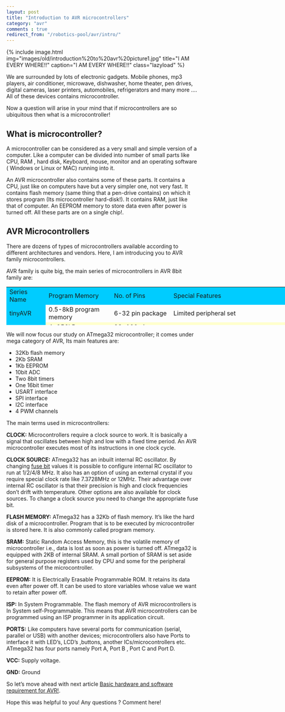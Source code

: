 ```yaml
---
layout: post
title: "Introduction to AVR microcontrollers"
category: "avr"
comments : true
redirect_from: "/robotics-pool/avr/intro/"
---
```


{% include image.html img="images/old/introduction%20to%20avr%20picture1.jpg" title="I AM EVERY WHERE!!" caption="I AM EVERY WHERE!!" class="lazyload" %}

We are surrounded by lots of electronic gadgets. Mobile phones, mp3 players, air conditioner, microwave, dishwasher, home theater, pen drives, digital cameras, laser printers, automobiles, refrigerators and many more .... All of these devices contains microcontroller.

Now a question will arise in your mind that if microcontrollers are so ubiquitous then what is a microcontroller!

## What is microcontroller?

A microcontroller can be considered as a very small and simple version of a computer. Like a computer can be divided into number of small parts like CPU, RAM , hard disk, Keyboard, mouse, monitor and an operating software ( Windows or Linux or MAC) running into it.

An AVR microcontroller also contains some of these parts. It contains a CPU, just like on computers have but a very simpler one, not very fast. It contains flash memory (same thing that a pen-drive contains) on which it stores program (Its microcontroller hard-disk!). It contains RAM, just like that of computer. An EEPROM memory to store data even after power is turned off. All these parts are on a single chip!.

## AVR Microcontrollers

There are dozens of types of microcontrollers available according to different architectures and vendors. Here, I am introducing you to AVR family microcontrollers.

AVR family is quite big, the main series of microcontrollers in AVR 8bit family are:

<table style="width: 750px; height: 100px;" border="0" cellpadding="10" align="center">
<tbody>
<tr style="background-color: #00ccff;">
<td style="background-color: #00ccff;">Series Name</td>
<td>Program Memory</td>
<td>No. of Pins</td>
<td>Special Features</td>
</tr>
<tr>
<td style="background-color: #00ccff;">tinyAVR</td>
<td>0.5-8kB program memory</td>
<td>6-32 pin package</td>
<td>Limited peripheral set</td>
</tr>
<tr style="background-color: #ffffcc;">
<td style="background-color: #00ccff;">megaAVR</td>
<td>4-256kB program memory</td>
<td>28-100 pin package</td>
<td>Extended and extensive instruction set</td>
</tr>
<tr>
<td style="background-color: #00ccff;">XMEGA</td>
<td>16-384kB program memory</td>
<td>44-64-100 pin package</td>
<td>Extensive peripheral set with DACs and many more features</td>
</tr>
</tbody>
</table>

We will now focus our study on ATmega32 microcontroller; it comes under mega category of AVR, Its main features are:

*   32Kb flash memory
*   2Kb SRAM
*   1Kb EEPROM
*   10bit ADC
*   Two 8bit timers
*   One 16bit timer
*   USART interface
*   SPI interface
*   I2C interface
*   4 PWM channels

The main terms used in microcontrollers:

**CLOCK:** Microcontrollers require a clock source to work. It is basically a signal that oscillates between high and low with a fixed time period. An AVR microcontroller executes most of its instructions in one clock cycle.

**CLOCK SOURCE:** ATmega32 has an inbuilt internal RC oscillator. By changing [fuse bit](/avr-fuse-bits "Fuse bits settings") values it is possible to configure internal RC oscillator to run at 1/2/4/8 MHz. It also has an option of using an external crystal if you require special clock rate like 7.3728MHz or 12MHz. Their advantage over internal RC oscillator is that their precision is high and clock frequencies don’t drift with temperature. Other options are also available for clock sources. To change a clock source you need to change the appropriate fuse bit.

**FLASH MEMORY:** ATmega32 has a 32Kb of flash memory. It’s like the hard disk of a microcontroller. Program that is to be executed by microcontroller is stored here. It is also commonly called program memory.

**SRAM:** Static Random Access Memory, this is the volatile memory of microcontroller i.e., data is lost as soon as power is turned off. ATmega32 is equipped with 2KB of internal SRAM. A small portion of SRAM is set aside for general purpose registers used by CPU and some for the peripheral subsystems of the microcontroller.

**EEPROM:** It is Electrically Erasable Programmable ROM. It retains its data even after power off. It can be used to store variables whose value we want to retain after power off.

**ISP:** In System Programmable. The flash memory of AVR microcontrollers is In System self-Programmable. This means that AVR microcontrollers can be programmed using an ISP programmer in its application circuit.

**PORTS:** Like computers have several ports for communication (serial, parallel or USB) with another devices; microcontrollers also have Ports to interface it with LED’s, LCD’s ,buttons, another ICs/microcontrollers etc. ATmega32 has four ports namely Port A, Port B , Port C and Port D.

**VCC:** Supply voltage.

**GND:** Ground

So let’s move ahead with next article [Basic hardware and software requirement for AVR!](/avr-getting-started). 

Hope this was helpful to you! Any questions ? Comment here!
